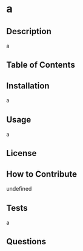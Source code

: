 # a


## Description

a

## Table of Contents



## Installation

a

## Usage

a

## License



## How to Contribute

undefined

## Tests

a

## Questions

